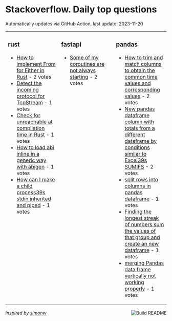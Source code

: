 # Stackoverflow. Daily top questions 

Automatically updates via GitHub Action, last update: <!-- date starts -->2023-11-20<!-- date ends -->


<table><tr><td valign="top" width="33%">

### rust
<!-- rust starts -->
* [How to implement From for Either in Rust](https://stackoverflow.com/questions/77510771/how-to-implement-from-for-either-in-rust) - 2 votes
* [Detect the incoming protocol for TcpStream](https://stackoverflow.com/questions/77513693/detect-the-incoming-protocol-for-tcpstream) - 1 votes
* [Check for unreachable at compilation time in Rust](https://stackoverflow.com/questions/77510701/check-for-unreachable-at-compilation-time-in-rust) - 1 votes
* [How to load abi inline in a generic way with abigen](https://stackoverflow.com/questions/77515305/how-to-load-abi-inline-in-a-generic-way-with-abigen) - 1 votes
* [How can I make a child process39s stdin inherited and piped](https://stackoverflow.com/questions/77514231/how-can-i-make-a-child-processs-stdin-inherited-and-piped) - 1 votes
<!-- rust ends -->
</td><td valign="top" width="34%">


### fastapi
<!-- fastapi starts -->
* [Some of my coroutines are not always starting](https://stackoverflow.com/questions/77515730/some-of-my-coroutines-are-not-always-starting) - 2 votes
<!-- fastapi ends -->
</td><td valign="top" width="34%">


### pandas
<!-- pandas starts -->
* [How to trim and match columns to obtain the common time values and corresponding values](https://stackoverflow.com/questions/77517808/how-to-trim-and-match-columns-to-obtain-the-common-time-values-and-corresponding) - 2 votes
* [New pandas dataframe column with totals from a different dataframe by conditions similar to Excel39s SUMIFS](https://stackoverflow.com/questions/77515427/new-pandas-dataframe-column-with-totals-from-a-different-dataframe-by-conditions) - 2 votes
* [split rows into columns in pandas dataframe](https://stackoverflow.com/questions/77511351/split-rows-into-columns-in-pandas-dataframe) - 1 votes
* [Finding the longest streak of numbers sum the values of that group and create an new dataframe](https://stackoverflow.com/questions/77509875/finding-the-longest-streak-of-numbers-sum-the-values-of-that-group-and-create-a) - 1 votes
* [merging Pandas data frame vertically not working properly](https://stackoverflow.com/questions/77516094/merging-pandas-data-frame-vertically-not-working-properly) - 1 votes
<!-- pandas ends -->
</td></tr></table>

<a href="https://github.com/hp0404/hp0404/actions"><img src="https://github.com/hp0404/hp0404/workflows/Build%20README/badge.svg" align="right" alt="Build README"></a> <p>*Inspired by  [simonw](https://github.com/simonw/simonw)*</p>
